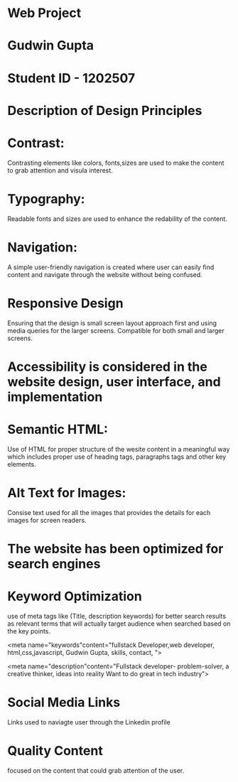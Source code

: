 # Web Project
# Gudwin Gupta
# Student ID - 1202507

# Description of Design Principles

# Contrast: 
Contrasting elements like colors, fonts,sizes are used to make the content to grab attention and visula interest.

# Typography:
Readable fonts and sizes are used to enhance the redability of the content.

# Navigation:
A simple user-friendly navigation is created where user can easily find content and navigate through the website without being confused.

# Responsive Design
Ensuring that the design is small screen layout approach first and using media queries for the larger screens. Compatible for both small and larger screens.

# Accessibility is considered in the website design, user interface, and implementation

# Semantic HTML:
Use of HTML for proper structure of the wesite content in a meaningful way which includes proper use of heading tags, paragraphs tags and other key elements.

# Alt Text for Images:
Consise text used for all the images that provides the details for each images for screen readers.

# The website has been optimized for search engines

# Keyword Optimization 
use of meta tags like (Title, description keywords) for better search results as relevant terms that will actually target audience when searched based on the key points.

 <meta name="keywords"content="fullstack Developer,web developer, html,css,javascript, Gudwin Gupta, skills, contact, ">
 
 <meta name="description"content="Fullstack developer- problem-solver, a creative thinker, ideas into reality Want to do great in tech industry">
 
<title>fullstack-Developer</title>

# Social Media Links 
Links used to naviagte user through the Linkedin profile

# Quality Content
focused on the content that could grab attention of the user.
